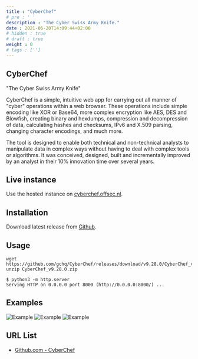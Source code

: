 ```yaml
---
title : "CyberChef"
# pre : ' '
description : "The Cyber Swiss Army Knife."
date : 2021-06-20T14:09:44+02:00
# hidden : true
# draft : true
weight : 0
# tags : ['']
---
```


## CyberChef

"The Cyber Swiss Army Knife"

CyberChef is a simple, intuitive web app for carrying out all manner of "cyber" operations within a web browser. These operations include simple encoding like XOR or Base64, more complex encryption like AES, DES and Blowfish, creating binary and hexdumps, compression and decompression of data, calculating hashes and checksums, IPv6 and X.509 parsing, changing character encodings, and much more.

The tool is designed to enable both technical and non-technical analysts to manipulate data in complex ways without having to deal with complex tools or algorithms. It was conceived, designed, built and incrementally improved by an analyst in their 10% innovation time over several years.

## Live instance

Use the hosted instance on [cyberchef.offsec.nl](https://cyberchef.offsec.nl).

## Installation

Download latest release from [Github](https://github.com/gchq/CyberChef/releases).

## Usage

```plain
wget https://github.com/gchq/CyberChef/releases/download/v9.28.0/CyberChef_v9.28.0.zip
unzip CyberChef_v9.28.0.zip

$ python3 -m http.server   
Serving HTTP on 0.0.0.0 port 8000 (http://0.0.0.0:8000/) ...
```

## Examples

![Example](images/example.png)
![Example](images/example1.png)
![Example](images/example2.png)

## URL List

- [Github.com - CyberChef](https://github.com/gchq/CyberChef)

